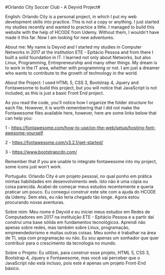 #Orlando City Soccer Club - A Deyvid Project#

English:
Orlando City is a personal project, in which I put my web development skills into practice. This is not a copy or anything. I just started my studies recently and wanted to practice a little. I managed to build this website with the help of HCODE from Udemy. Without them, I wouldn't have made it this far. Now I am looking for new adventures.

About me:
My name is Deyvid and I started my studies in Computer Networks in 2017 at the institution ETE - Epitácio Pessoa and from there I built a solid foundation in IT. I learned not only about Networks, but also Linux, Programming, Entrepreneurship and many other things. My dream is to work in the IT area, whether with programming or not. I am just a dreamer who wants to contribute to the growth of technology in the world.

About the Project:
I used HTML 5, CSS 3, Bootstrap 4, Jquery and Fontawesome to build this project, but you will notice that JavaScript is not included, as this is just a basic Front End project.

As you read the code, you'll notice how I organize the folder structure for each file. However, it is worth remembering that I did not make the Fontawesome files available here, however, here are some links below that can help you:

1 - https://fontawesome.com/how-to-use/on-the-web/setup/hosting-font-awesome-yourself

2 - https://fontawesome.com/v3.2.1/get-started/

3 - https://www.bootstrapcdn.com/

Remember that if you are unable to integrate fontawesome into my project, some icons just won't work.

Português:
Orlando City é um projeto pessoal, no qual ponho em prática minhas habilidades em desenvolvimento web. Isto não é uma cópia ou coisa parecida. Acabei de começar meus estudos recentemente e queria praticar um pouco. Eu consegui construir este site com a ajuda do HCODE da Udemy. Sem eles, eu não teria chegado tão longe. Agora estou procurando novas aventuras.

Sobre mim:
Meu nome é Deyvid e eu iniciei meus estudos em Redes de Computadores em 2017 na instituição ETE - Epitácio Pessoa e a partir daí construí uma base sólida em fundamentos tecnológicos. Aprendi não apenas sobre redes, mas também sobre Linux, programação, empreendedorismo e muitas outras coisas. Meu sonho é trabalhar na área de TI, seja com programação ou não. Eu sou apenas um sonhador que quer contribuir para o crescimento da tecnologia no mundo.

Sobre o Projeto:
Eu utilizei, para construir esse projeto, HTML 5, CSS 3, Bootstrap 4, Jquery e Fontawesome, mas você vai perceber que o JavaScript não está incluso, pois este é apenas um projeto Front-End básico.
